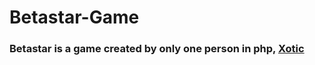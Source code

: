 # Betastar-Game
### Betastar is a game created by only one person in php, [Xotic](https://github.com/XOTlC)
